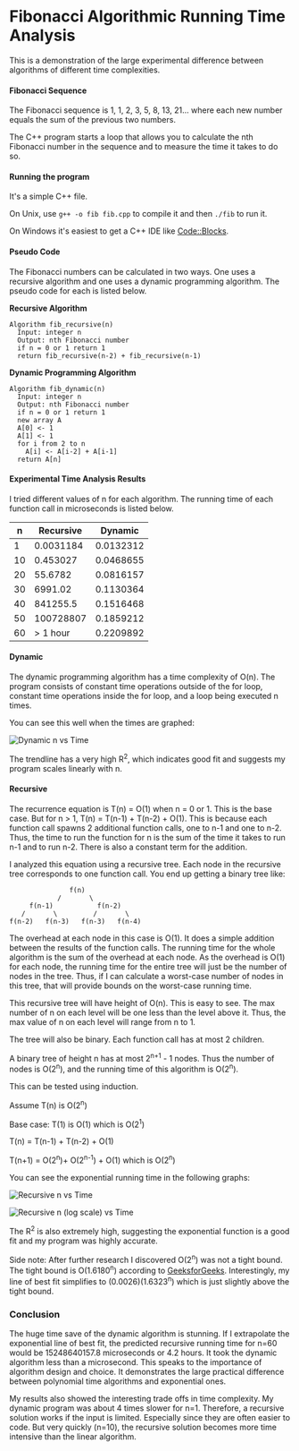 # Fibonacci Algorithmic Running Time Analysis

This is a demonstration of the large experimental difference between algorithms of different time complexities.

#### Fibonacci Sequence
The Fibonacci sequence is 1, 1, 2, 3, 5, 8, 13, 21... where each new number equals the sum of the previous two numbers.

The C++ program starts a loop that allows you to calculate the nth Fibonacci number in the sequence and to measure the time it takes to do so.

#### Running the program

It's a simple C++ file.

On Unix, use `g++ -o fib fib.cpp` to compile it and then `./fib` to run it.

On Windows it's easiest to get a C++ IDE like [Code::Blocks](http://www.codeblocks.org/).

#### Pseudo Code

The Fibonacci numbers can be calculated in two ways. One uses a recursive algorithm and one uses a dynamic programming algorithm. The pseudo code for each is listed below.

**Recursive Algorithm**

```
Algorithm fib_recursive(n)
  Input: integer n
  Output: nth Fibonacci number
  if n = 0 or 1 return 1
  return fib_recursive(n-2) + fib_recursive(n-1)
```

**Dynamic Programming Algorithm**

```
Algorithm fib_dynamic(n)
  Input: integer n
  Output: nth Fibonacci number
  if n = 0 or 1 return 1
  new array A
  A[0] <- 1
  A[1] <- 1
  for i from 2 to n
    A[i] <- A[i-2] + A[i-1]
  return A[n]
```

#### Experimental Time Analysis Results

I tried different values of n for each algorithm. The running time of each function call in microseconds is listed below.

n | Recursive | Dynamic
--- | --- | ---
1 | 0.0031184 | 0.0132312
10 | 0.453027 | 0.0468655
20 | 55.6782 | 0.0816157
30 | 6991.02 | 0.1130364
40 | 841255.5 | 0.1516468
50 | 100728807 | 0.1859212
60 | > 1 hour | 0.2209892

#### Dynamic

The dynamic programming algorithm has a time complexity of O(n). The program consists of constant time operations outside of the for loop, constant time operations inside the for loop, and a loop being executed n times.

You can see this well when the times are graphed:

![Dynamic n vs Time](https://christopher-siewert.github.io/fibonacci-time-analysis/img/dynamic.png)

The trendline has a very high R<sup>2</sup>, which indicates good fit and suggests my program scales linearly with n.

#### Recursive

The recurrence equation is T(n) = O(1) when n = 0 or 1. This is the base case. But for n > 1, T(n) = T(n-1) + T(n-2) + O(1). This is because each function call spawns 2 additional function calls, one to n-1 and one to n-2. Thus, the time to run the function for n is the sum of the time it takes to run n-1 and to run n-2. There is also a constant term for the addition.

I analyzed this equation using a recursive tree. Each node in the recursive tree corresponds to one function call.  You end up getting a binary tree like:
```
               f(n)
            /       \
     f(n-1)           f(n-2)
   /       \         /       \
f(n-2)   f(n-3)   f(n-3)   f(n-4)
```
The overhead at each node in this case is O(1). It does a simple addition between the results of the function calls. The running time for the whole algorithm is the sum of the overhead at each node. As the overhead is O(1) for each node, the running time for the entire tree will just be the number of nodes in the tree. Thus, if I can calculate a worst-case number of nodes in this tree, that will provide bounds on the worst-case running time.

This recursive tree will have height of O(n). This is easy to see. The max number of n on each level will be one less than the level above it. Thus, the max value of n on each level will range from n to 1.

The tree will also be binary. Each function call has at most 2 children.

A binary tree of height n has at most 2<sup>n+1</sup> - 1 nodes. Thus the number of nodes is O(2<sup>n</sup>), and the running time of this algorithm is O(2<sup>n</sup>).

This can be tested using induction.

Assume T(n) is O(2<sup>n</sup>)

Base case: T(1) is O(1) which is O(2<sup>1</sup>)

T(n) = T(n-1) + T(n-2) + O(1)

T(n+1) = O(2<sup>n</sup>)+ O(2<sup>n-1</sup>) + O(1) which is O(2<sup>n</sup>)

You can see the exponential running time in the following graphs:

![Recursive n vs Time](https://christopher-siewert.github.io/fibonacci-time-analysis/img/recursive.png)

![Recursive n (log scale) vs Time](https://christopher-siewert.github.io/fibonacci-time-analysis/img/recursive_log.png)

The R<sup>2</sup> is also extremely high, suggesting the exponential function is a good fit and my program was highly accurate.

Side note: After further research I discovered O(2<sup>n</sup>) was not a tight bound. The tight bound is O(1.6180<sup>n</sup>) according to [GeeksforGeeks](https://www.geeksforgeeks.org/time-complexity-recursive-fibonacci-program/). Interestingly, my line of best fit simplifies to (0.0026)(1.6323<sup>n</sup>) which is just slightly above the tight bound.

### Conclusion

The huge time save of the dynamic algorithm is stunning. If I extrapolate the exponential line of best fit, the predicted recursive running time for n=60 would be 15248640157.8 microseconds or 4.2 hours. It took the dynamic algorithm less than a microsecond. This speaks to the importance of algorithm design and choice. It demonstrates the large practical difference between polynomial time algorithms and exponential ones.

My results also showed the interesting trade offs in time complexity. My dynamic program was about 4 times slower for n=1. Therefore, a recursive solution works if the input is limited. Especially since they are often easier to code. But very quickly (n=10), the recursive solution becomes more time intensive than the linear algorithm.
